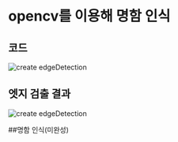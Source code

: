 # opencv를 이용해 명함 인식 
## 코드
![create edgeDetection](https://raw.githubusercontent.com/mia02125/Today-s_Study-edge-Detection-/master/pic2.PNG)

## 엣지 검출 결과
![create edgeDetection](https://raw.githubusercontent.com/mia02125/Today-s_Study-edge-Detection-/master/pic1.PNG)

##명함 인식(미완성) 
